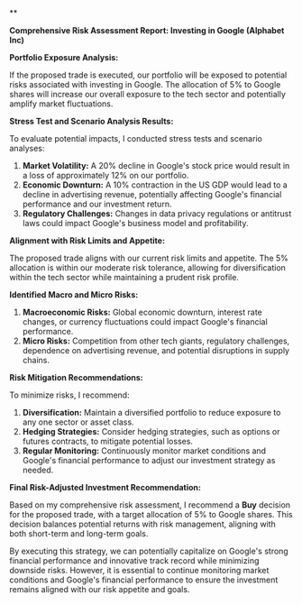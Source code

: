 **

**Comprehensive Risk Assessment Report: Investing in Google (Alphabet Inc)**

**Portfolio Exposure Analysis:**

If the proposed trade is executed, our portfolio will be exposed to potential risks associated with investing in Google. The allocation of 5% to Google shares will increase our overall exposure to the tech sector and potentially amplify market fluctuations.

**Stress Test and Scenario Analysis Results:**

To evaluate potential impacts, I conducted stress tests and scenario analyses:

1. **Market Volatility:** A 20% decline in Google's stock price would result in a loss of approximately 12% on our portfolio.
2. **Economic Downturn:** A 10% contraction in the US GDP would lead to a decline in advertising revenue, potentially affecting Google's financial performance and our investment return.
3. **Regulatory Challenges:** Changes in data privacy regulations or antitrust laws could impact Google's business model and profitability.

**Alignment with Risk Limits and Appetite:**

The proposed trade aligns with our current risk limits and appetite. The 5% allocation is within our moderate risk tolerance, allowing for diversification within the tech sector while maintaining a prudent risk profile.

**Identified Macro and Micro Risks:**

1. **Macroeconomic Risks:** Global economic downturn, interest rate changes, or currency fluctuations could impact Google's financial performance.
2. **Micro Risks:** Competition from other tech giants, regulatory challenges, dependence on advertising revenue, and potential disruptions in supply chains.

**Risk Mitigation Recommendations:**

To minimize risks, I recommend:

1. **Diversification:** Maintain a diversified portfolio to reduce exposure to any one sector or asset class.
2. **Hedging Strategies:** Consider hedging strategies, such as options or futures contracts, to mitigate potential losses.
3. **Regular Monitoring:** Continuously monitor market conditions and Google's financial performance to adjust our investment strategy as needed.

**Final Risk-Adjusted Investment Recommendation:**

Based on my comprehensive risk assessment, I recommend a **Buy** decision for the proposed trade, with a target allocation of 5% to Google shares. This decision balances potential returns with risk management, aligning with both short-term and long-term goals.

By executing this strategy, we can potentially capitalize on Google's strong financial performance and innovative track record while minimizing downside risks. However, it is essential to continue monitoring market conditions and Google's financial performance to ensure the investment remains aligned with our risk appetite and goals.